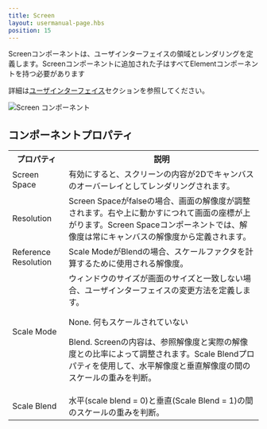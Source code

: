```yaml
---
title: Screen
layout: usermanual-page.hbs
position: 15
---
```


Screenコンポーネントは、ユーザインターフェイスの領域とレンダリングを定義します。Screenコンポーネントに追加された子はすべてElementコンポーネントを持つ必要があります

詳細は[ユーザインターフェイス][0]セクションを参照してください。

![Screen コンポーネント][1]

## コンポーネントプロパティ

<table class="table table-striped">
    <col class="property-name"></col>
    <col class="property-description"></col>
    <tr><th>プロパティ</th><th>説明</th></tr>
    <tr><td>Screen Space</td><td>有効にすると、スクリーンの内容が2Dでキャンバスのオーバーレイとしてレンダリングされます。</td></tr>
    <tr><td>Resolution</td><td>Screen Spaceがfalseの場合、画面の解像度が調整されます。右や上に動かすにつれて画面の座標が上がります。Screen Spaceコンポーネントでは、解像度は常にキャンバスの解像度から定義されます。</td></tr>
    <tr><td>Reference Resolution</td><td>Scale ModeがBlendの場合、スケールファクタを計算するために使用される解像度。</td></tr>
    <tr><td>Scale Mode</td><td>ウィンドウのサイズが画面のサイズと一致しない場合、ユーザインターフェイスの変更方法を定義します。 
    	<p>None. 何もスケールされていない</p>
    	<p>Blend. Screenの内容は、参照解像度と実際の解像度との比率によって調整されます。Scale Blendプロパティを使用して、水平解像度と垂直解像度の間のスケールの重みを判断。</p>
    </td></tr>
    <tr><td>Scale Blend</td><td>水平(scale blend = 0)と垂直(Scale Blend = 1)の間のスケールの重みを判断。　</td></tr>
</table>

[0]: /user-manual/user-interface
[1]: /images/user-manual/scenes/components/component-screen.png

